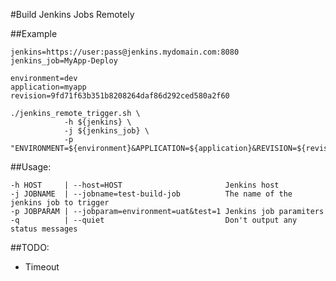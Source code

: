 #Build Jenkins Jobs Remotely

##Example

    jenkins=https://user:pass@jenkins.mydomain.com:8080
    jenkins_job=MyApp-Deploy

    environment=dev
    application=myapp
    revision=9fd71f63b351b8208264daf86d292ced580a2f60

    ./jenkins_remote_trigger.sh \
                -h ${jenkins} \
                -j ${jenkins_job} \
                -p "ENVIRONMENT=${environment}&APPLICATION=${application}&REVISION=${revision}"


##Usage:

    -h HOST     | --host=HOST                       Jenkins host
    -j JOBNAME  | --jobname=test-build-job          The name of the jenkins job to trigger
    -p JOBPARAM | --jobparam=environment=uat&test=1 Jenkins job paramiters
    -q          | --quiet                           Don't output any status messages


##TODO:

* Timeout